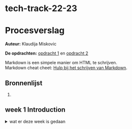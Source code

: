 # tech-track-22-23

# Procesverslag
**Auteur:** Klaudija Miskovic

**De opdrachten:** [opdracht 1](opdracht1/index.html) en [opdracht 2](opdracht2/index.html)


Markdown is een simpele manier om HTML te schrijven.  
Markdown cheat cheet: [Hulp bij het schrijven van Markdown](https://github.com/adam-p/markdown-here/wiki/Markdown-Cheatsheet).


## Bronnenlijst
  1. 


## week 1 Introduction

<details >
  <summary>wat er deze week is gedaan</summary>


  ### Dinsdag huiswerk
  



 
  
  
  
  
</details>
